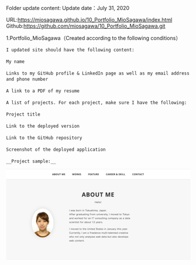 Folder update content:
Update date：July 31, 2020

URL:https://miosagawa.github.io/10_Portfolio_MioSagawa/index.html
Github:https://github.com/miosagawa/10_Portfolio_MioSagawa.git

1.Portfolio_MioSagawa（Created according to the following conditions）

    I updated site should have the following content:

    My name

    Links to my GitHub profile & LinkedIn page as well as my email address and phone number

    A link to a PDF of my resume

    A list of projects. For each project, make sure I have the following:

    Project title

    Link to the deployed version

    Link to the GitHub repository

    Screenshot of the deployed application

    __Project sample:__

![sample](sample.png)
